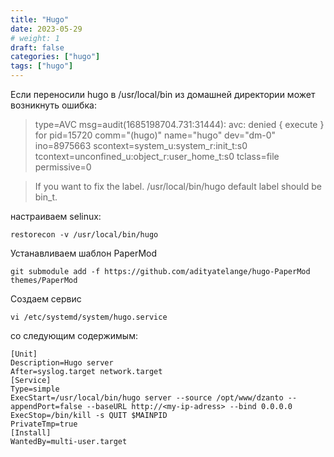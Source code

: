 ```yaml
---
title: "Hugo"
date: 2023-05-29
# weight: 1
draft: false
categories: ["hugo"]
tags: ["hugo"]
---
```

Если переносили hugo в /usr/local/bin из домашней директории может возникнуть ошибка:
> type=AVC msg=audit(1685198704.731:31444): avc: denied { execute } for pid=15720 comm="(hugo)" name="hugo" dev="dm-0" ino=8975663 scontext=system_u:system_r:init_t:s0 tcontext=unconfined_u:object_r:user_home_t:s0 tclass=file permissive=0

>If you want to fix the label. /usr/local/bin/hugo default label should be bin_t.

настраиваем selinux:
```
restorecon -v /usr/local/bin/hugo
```

Устанавливаем шаблон PaperMod
```
git submodule add -f https://github.com/adityatelange/hugo-PaperMod themes/PaperMod
```

Создаем сервис
```
vi /etc/systemd/system/hugo.service
```
со следующим содержимым:
```
[Unit]
Description=Hugo server
After=syslog.target network.target
[Service]
Type=simple
ExecStart=/usr/local/bin/hugo server --source /opt/www/dzanto --appendPort=false --baseURL http://<my-ip-adress> --bind 0.0.0.0
ExecStop=/bin/kill -s QUIT $MAINPID
PrivateTmp=true
[Install]
WantedBy=multi-user.target
```
